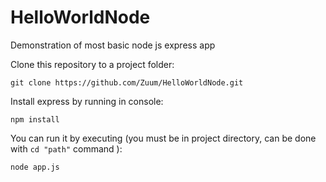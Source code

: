 # HelloWorldNode
Demonstration of most basic node js express app

Clone this repository to a project folder:
```
git clone https://github.com/Zuum/HelloWorldNode.git
```

Install express by running in console:
```
npm install
```

You can run it by executing (you must be in project directory, can be done with ```cd "path"``` command ):
```
node app.js
```
